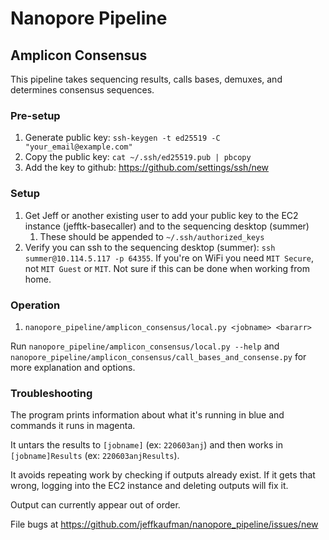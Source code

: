 # Nanopore Pipeline

## Amplicon Consensus

This pipeline takes sequencing results, calls bases, demuxes, and determines
consensus sequences.

### Pre-setup

1. Generate public key: `ssh-keygen -t ed25519 -C "your_email@example.com"`
1. Copy the public key: `cat ~/.ssh/ed25519.pub | pbcopy`
1. Add the key to github: https://github.com/settings/ssh/new

### Setup

1. Get Jeff or another existing user to add your public key to the EC2 instance
   (jefftk-basecaller) and to the sequencing desktop (summer)
   1. These should be appended to `~/.ssh/authorized_keys`
1. Verify you can ssh to the sequencing desktop (summer):
   `ssh summer@10.114.5.117 -p 64355`.  If you're on WiFi you need `MIT Secure`,
   not `MIT Guest` or `MIT`.  Not sure if this can be done when working from
   home.

### Operation

1. `nanopore_pipeline/amplicon_consensus/local.py <jobname> <bararr>`

Run `nanopore_pipeline/amplicon_consensus/local.py --help` and
`nanopore_pipeline/amplicon_consensus/call_bases_and_consense.py` for more
explanation and options.

### Troubleshooting

The program prints information about what it's running in blue and commands it
runs in magenta.

It untars the results to `[jobname]` (ex: `220603anj`) and then works in
`[jobname]Results` (ex: `220603anjResults`).

It avoids repeating work by checking if outputs already exist.  If it gets
that wrong, logging into the EC2 instance and deleting outputs will fix it.

Output can currently appear out of order.

File bugs at https://github.com/jeffkaufman/nanopore_pipeline/issues/new
